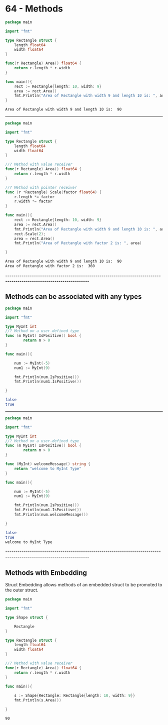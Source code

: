 # 64 - Methods
```go
package main

import "fmt"

type Rectangle struct {
	length float64
	width float64
}

func(r Rectangle) Area() float64 {
	return r.length * r.width
}

func main(){
	rect := Rectangle{length: 10, width: 9}
	area := rect.Area()
	fmt.Println("Area of Rectangle with width 9 and length 10 is: ", area)
}
```
```bash
Area of Rectangle with width 9 and length 10 is:  90
```

---------------------------------------------------------------------------------------------------------------------

```go
package main

import "fmt"

type Rectangle struct {
	length float64
	width float64
}

//? Method with value receiver
func(r Rectangle) Area() float64 {
	return r.length * r.width
}

//? Method with pointer receiver
func (r *Rectangle) Scale(factor float64) {
	r.length *= factor
	r.width *= factor
}

func main(){
	rect := Rectangle{length: 10, width: 9}
	area := rect.Area()
	fmt.Println("Area of Rectangle with width 9 and length 10 is: ", area)
	rect.Scale(2);
	area = rect.Area()
	fmt.Println("Area of Rectangle with factor 2 is: ", area)

}
```
```bash
Area of Rectangle with width 9 and length 10 is:  90
Area of Rectangle with factor 2 is:  360
```

**---------------------------------------------------------------------------------------------------------------------**

## Methods can be associated with any types
```go
package main

import "fmt"

type MyInt int
//? Method on a user-defined type
func (m MyInt) IsPositive() bool {
		return m > 0
}

func main(){

	num := MyInt(-5)
	num1 := MyInt(9)

	fmt.Println(num.IsPositive())
	fmt.Println(num1.IsPositive())

}
```
```bash
false
true
```

---------------------------------------------------------------------------------------------------------------------

```go
package main

import "fmt"

type MyInt int
//? Method on a user-defined type
func (m MyInt) IsPositive() bool {
		return m > 0
}

func (MyInt) welcomeMessage() string {
	return "welcome to MyInt Type"
}

func main(){

	num := MyInt(-5)
	num1 := MyInt(9)

	fmt.Println(num.IsPositive())
	fmt.Println(num1.IsPositive())
	fmt.Println(num.welcomeMessage())

}
```
```bash
false
true
welcome to MyInt Type
```

**---------------------------------------------------------------------------------------------------------------------**

## Methods with Embedding
Struct Embedding allows methods of an embedded struct to be promoted to the outer struct.
```go
package main

import "fmt"

type Shape struct {

	Rectangle
}

type Rectangle struct {
	length float64
	width float64
}

//? Method with value receiver
func(r Rectangle) Area() float64 {
	return r.length * r.width
}

func main(){
	
	s := Shape{Rectangle: Rectangle{length: 10, width: 9}}
	fmt.Println(s.Area())

}
```
```bash
90
```